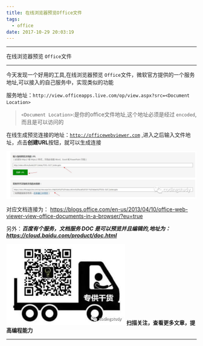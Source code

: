 ```yaml
---
title: 在线浏览器预览Office文件
tags:
  - office
date: 2017-10-29 20:03:19
---
```



-----------------------------------------------

在线浏览器预览 `Office`文件

------------------------------------------------

<!--more-->

今天发现一个好用的工具,在线浏览器预览 `Office`文件，微软官方提供的一个服务地址,可以接入的自己服务中，实现类似的功能

服务地址：`http://view.officeapps.live.com/op/view.aspx?src=<Document Location>`

>`<Document Location>`:是你的office文件地址,这个地址必须是经过 `encoded`,而且是可以访问的

在线生成预览连接的地址：[`http://officewebviewer.com`](http://officewebviewer.com) ,进入之后输入文件地址，点击**创建URL**按钮，就可以生成连接

![alt](/images/officeview/officewebview.jpeg)

对应文档连接为： https://blogs.office.com/en-us/2013/04/10/office-web-viewer-view-office-documents-in-a-browser/?eu=true

另外：***百度有个服务，文档服务 DOC 是可以预览并且编辑的,地址为：https://cloud.baidu.com/product/doc.html***

![alt](/images/Wechatcode.jpg)
**扫描关注，查看更多文章，提高编程能力**

--------------------------------------------------------------------------------

